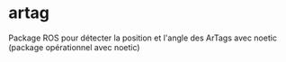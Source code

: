 # artag
Package ROS pour détecter la position et l'angle des ArTags avec noetic (package opérationnel avec noetic)
